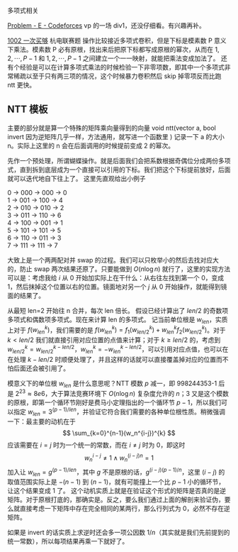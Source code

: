 多项式相关



[Problem - E - Codeforces](https://codeforces.com/contest/1936/problem/E)
vp 的一场 div1，还没仔细看。有兴趣再补。

[1002 一次买够](https://acm.hdu.edu.cn/contest/problem?cid=1156&pid=1002) 杭电联赛题
操作比较接近多项式卷积，但是下标是模素数 P 意义下乘法。模素数 P 必有原根，找出来后把原下标都写成原根的幂次，从而在 $1,2,\cdots,P-1$ 和 $1,2,\cdots,P-1$ 之间建立一个一一映射，就能把乘法变成加法了。
还有个经验是可以在计算多项式乘法的时候检验一下非零项数，即其中一个多项式非常稀疏以至于只有两三项的情况，这个时候暴力卷积然后 skip 掉零项反而比跑 ntt 更快。


## NTT 模板

主要的部分就是算一个特殊的矩阵乘向量得到的向量
void ntt(vector a, bool invert 因为逆矩阵几乎一样，方法通用，就写进一个函数里 )
记录一下 a 的大小 n。实际上这里的 n 会在后面调用的时候提前变成 2 的幂次。

先作一个预处理，所谓蝴蝶操作。就是后面我们会把系数根据奇偶位分成两份多项式，直到拆到底层成为一个直接可以引用的下标。我们把这个下标提前放好，后面就可以迭代地自下往上了。
这里先直观给出小例子

0 → 000 → 000 → 0  
1 → 001 → 100 → 4  
2 → 010 → 010 → 2  
3 → 011 → 110 → 6  
4 → 100 → 001 → 1  
5 → 101 → 101 → 5  
6 → 110 → 011 → 3  
7 → 111 → 111 → 7

大致上是一个两两配对并 swap 的过程。我们可以只枚举小的然后去找对应大的，防止 swap 两次结果还原了。只要能做到 $O(n\log n)$ 就行了，这里的实现方法可以是：考虑我给 $i$ 从 $0$ 开始加实际上在干什么：从右往左找到第一个 0，变成 1，然后抹掉这个位置以右的位置。镜面地对另一个 $j$ 从 $0$ 开始操作，就能得到镜面的结果了。

从最短 len=2 开始往 n 合并，每次 len 倍长。
假设已经计算出了 $len/2$ 的奇数项多项式和偶数项多项式。现在来计算 len 的多项式。
记当前单位根是 $w_{len}$，实质上对于 $f(w_{len}^{k})$，我们需要的是 $f(w_{len}^{k}) = f_1(w_{len/2}^{k}) +w_{len}^{k}f_2(w_{len/2}^{k})$。对于 $k<len/2$ 我们就直接引用对应位置的点值来计算；对于 $k\ge len/2$ 的，考虑到 $w_{len/2}^{k} = w_{len/2}^{k-len/2}$，$w_{len}^{k} = -w_{len}^{k-len/2}$，可以引用对应点值，也可以在在处理 $k-len/2$ 时顺便处理了，并且这样的话就可以直接覆盖掉对应的位置而不怕后面还会被引用了。

模意义下的单位根 $w_{len}$ 是什么意思呢？NTT 模数 $p$ 减一，即 998244353-1 后是 $2^{23}\approx 8e6$，大于算法竞赛环境下 $O(n\log n)$ 复杂度允许的 $n$；$3$ 又是这个模数的原根，即第一个循环节刚好是费马小定理指出的一个循环节 $p-1$，所以我们可以指定 $w_{len} = 3^{(p-1)/len}$，并验证它符合我们需要的各种单位根性质。稍微强调一下：最主要的动机在于
$$
\sum_{k=0}^{n-1}(w_n^{i-j})^{k}
$$
应该需要在 $i=j$ 时为一个统一的常数，而在 $i\not=j$ 时为 $0$，即这时
$$
w_{n}^{i-j}\not= 1 \land w_{n}^{(i-j)n}=1
$$
加入让 $w_{len}=g^{(p-1)/len}$，其中 $g$ 不是原根的话，$g^{(i-j)(p-1)/n}$，这里 $(i-j)$ 的取值范围实际上是 $-(n-1)$ 到 $(n-1)$，就有可能撞上一个比 $p-1$ 小的循环节，让这个结果变成 $1$ 了。
这个动机实质上就是在验证这个形式的矩阵是否真的是逆矩阵。对于原根打底的，那确实是。反之，要么我们通过上面的解剖来验证伪，要么就直接考虑一下矩阵中存在完全相同的某两行，那么行列式为 $0$，必然不存在逆矩阵。


如果是 invert 的话实质上求逆时还会多一项公因数 $1/n$（其实就是我们先前提到的统一常数），所以每项结果再乘一下就好了。
